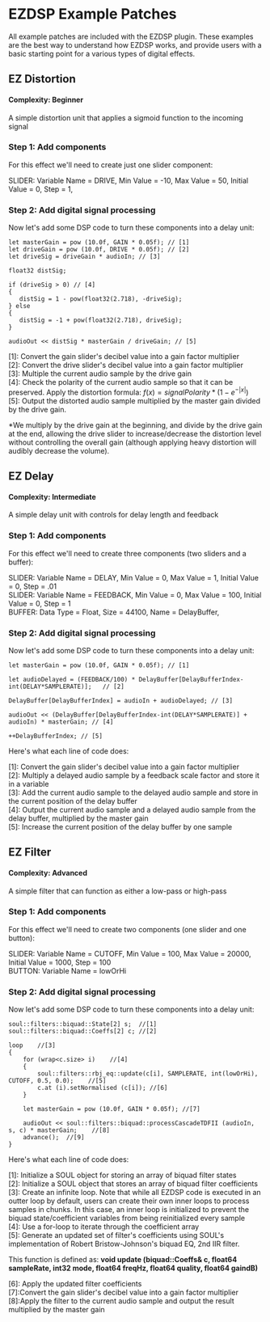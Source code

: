 # EZDSP Example Patches

All example patches are included with the EZDSP plugin. These examples are the best way to understand how EZDSP works, and provide users with a basic starting point for a various types of digital effects.

## EZ Distortion

#### Complexity: Beginner

A simple distortion unit that applies a sigmoid function to the incoming signal

### Step 1: Add components

For this effect we'll need to create just one slider component:

SLIDER:  Variable Name = DRIVE, Min Value = -10, Max Value = 50, Initial Value = 0, Step = 1,<br>

### Step 2: Add digital signal processing

Now let's add some DSP code to turn these components into a delay unit:

```
let masterGain = pow (10.0f, GAIN * 0.05f); // [1]
let driveGain = pow (10.0f, DRIVE * 0.05f); // [2]
let driveSig = driveGain * audioIn; // [3]

float32 distSig;

if (driveSig > 0) // [4]
{
   distSig = 1 - pow(float32(2.718), -driveSig);
} else
{
   distSig = -1 + pow(float32(2.718), driveSig);
}

audioOut << distSig * masterGain / driveGain; // [5]

```

\[1\]: Convert the gain slider's decibel value into a gain factor multiplier<br>
\[2\]: Convert the drive slider's decibel value into a gain factor multiplier<br>
\[3\]: Multiple the current audio sample by the drive gain<br>
\[4\]: Check the polarity of the current audio sample so that it can be preserved. Apply the distortion formula: $f(x) = signalPolarity * (1-e^{-|x|})$ <br>
\[5\]: Output the distorted audio sample multiplied by the master gain divided by the drive gain.<br>

*We multiply by the drive gain at the beginning, and divide by the drive gain at the end, allowing the drive slider to increase/decrease the distortion level without controlling the overall gain (although applying heavy distortion will audibly decrease the volume).<br>


## EZ Delay

#### Complexity: Intermediate

A simple delay unit with controls for delay length and feedback

### Step 1: Add components

For this effect we'll need to create three components (two sliders and a buffer):

SLIDER:  Variable Name = DELAY, Min Value = 0, Max Value = 1, Initial Value = 0, Step = .01<br>
SLIDER:  Variable Name = FEEDBACK, Min Value = 0, Max Value = 100, Initial Value = 0, Step = 1 <br>
BUFFER:  Data Type = Float, Size = 44100, Name = DelayBuffer,<br>

### Step 2: Add digital signal processing

Now let's add some DSP code to turn these components into a delay unit:

```
let masterGain = pow (10.0f, GAIN * 0.05f); // [1]

let audioDelayed = (FEEDBACK/100) * DelayBuffer[DelayBufferIndex-int(DELAY*SAMPLERATE)];   // [2]

DelayBuffer[DelayBufferIndex] = audioIn + audioDelayed; // [3]

audioOut << (DelayBuffer[DelayBufferIndex-int(DELAY*SAMPLERATE)] + audioIn) * masterGain; // [4]

++DelayBufferIndex; // [5]

```

Here's what each line of code does:

\[1\]: Convert the gain slider's decibel value into a gain factor multiplier<br>
\[2\]: Multiply a delayed audio sample by a feedback scale factor and store it in a variable<br>
\[3\]: Add the current audio sample to the delayed audio sample and store in the current position of the delay buffer<br>
\[4\]: Output the current audio sample and a delayed audio sample from the delay buffer, multiplied by the master gain<br>
\[5\]: Increase the current position of the delay buffer by one sample<br>


## EZ Filter

#### Complexity: Advanced

A simple filter that can function as either a low-pass or high-pass

### Step 1: Add components

For this effect we'll need to create two components (one slider and one button):

SLIDER:  Variable Name = CUTOFF, Min Value = 100, Max Value = 20000, Initial Value = 1000, Step = 100<br>
BUTTON:  Variable Name = lowOrHi<br>

### Step 2: Add digital signal processing

Now let's add some DSP code to turn these components into a delay unit:

```
soul::filters::biquad::State[2] s;  //[1]
soul::filters::biquad::Coeffs[2] c; //[2]

loop    //[3]
{
    for (wrap<c.size> i)    //[4]
    {
        soul::filters::rbj_eq::update(c[i], SAMPLERATE, int(lowOrHi), CUTOFF, 0.5, 0.0);    //[5]
        c.at (i).setNormalised (c[i]); //[6]
    }

    let masterGain = pow (10.0f, GAIN * 0.05f); //[7]

    audioOut << soul::filters::biquad::processCascadeTDFII (audioIn, s, c) * masterGain;    //[8]
    advance();  //[9]
}

```

Here's what each line of code does:

\[1\]: Initialize a SOUL object for storing an array of biquad filter states<br>
\[2\]: Initialize a SOUL object that stores an array of biquad filter coefficients<br>
\[3\]: Create an infinite loop. Note that while all EZDSP code is executed in an outter loop by default, users can create their own inner loops to process samples in chunks. In this case, an inner loop is initialized to prevent the biquad state/coefficient variables from being reinitialized every sample<br>
\[4\]: Use a for-loop to iterate through the coefficient array<br>
\[5\]: Generate an updated set of filter's coefficients using SOUL's implementation of Robert Bristow-Johnson's biquad EQ, 2nd IIR filter.<br>

This function is defined as:
**void update (biquad::Coeffs& c, float64 sampleRate, int32 mode, float64 freqHz, float64 quality, float64 gaindB)**<br>

\[6\]: Apply the updated filter coefficients<br>
\[7\]:Convert the gain slider's decibel value into a gain factor multiplier<br>
\[8\]:Apply the filter to the current audio sample and output the result multiplied by the master gain<br>
